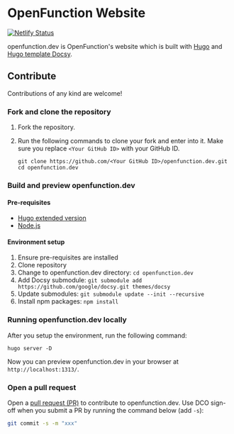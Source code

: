 # OpenFunction Website

[![Netlify Status](https://api.netlify.com/api/v1/badges/ecf7df22-21fe-4e32-8cae-fc62fb20dff5/deploy-status)](https://app.netlify.com/sites/openfunction-dev/deploys)

openfunction.dev is OpenFunction's website which is built with [Hugo](https://gohugo.io/) and [Hugo template Docsy](https://github.com/google/docsy).

## Contribute

Contributions of any kind are welcome!

### Fork and clone the repository

1. Fork the repository.

2. Run the following commands to clone your fork and enter into it. Make sure you replace `<Your GitHub ID>` with your GitHub ID.

   ```
   git clone https://github.com/<Your GitHub ID>/openfunction.dev.git
   cd openfunction.dev
   ```
### Build and preview openfunction.dev

#### Pre-requisites

- [Hugo extended version](https://gohugo.io/getting-started/installing)
- [Node.js](https://nodejs.org/en/)

#### Environment setup

1. Ensure pre-requisites are installed
1. Clone repository
1. Change to openfunction.dev directory: `cd openfunction.dev`
1. Add Docsy submodule: `git submodule add https://github.com/google/docsy.git themes/docsy`
1. Update submodules: `git submodule update --init --recursive`
1. Install npm packages: `npm install`

### Running openfunction.dev locally

After you setup the environment, run the following command:

```
hugo server -D
```

Now you can preview openfunction.dev in your browser at `http://localhost:1313/`.

### Open a pull request

Open a [pull request (PR)](https://help.github.com/en/desktop/contributing-to-projects/creating-an-issue-or-pull-request#creating-a-new-pull-request) to contribute to openfunction.dev. Use DCO sign-off when you submit a PR by running the command below (add `-s`):

```bash
git commit -s -m "xxx"
```